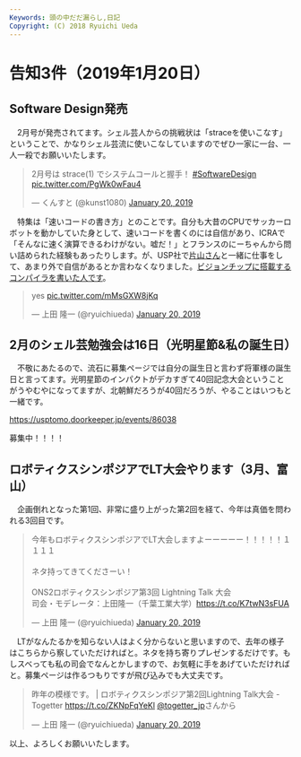 ```yaml
---
Keywords: 頭の中だだ漏らし,日記
Copyright: (C) 2018 Ryuichi Ueda
---
```


# 告知3件（2019年1月20日）

## Software Design発売

　2月号が発売されてます。シェル芸人からの挑戦状は「straceを使いこなす」ということで、かなりシェル芸流に使いこなしていますのでぜひ一家に一台、一人一殺でお願いいたします。

<blockquote class="twitter-tweet" data-partner="tweetdeck"><p lang="ja" dir="ltr">2月号は strace(1) でシステムコールと握手！ <a href="https://twitter.com/hashtag/SoftwareDesign?src=hash&amp;ref_src=twsrc%5Etfw">#SoftwareDesign</a> <a href="https://t.co/PgWk0wFau4">pic.twitter.com/PgWk0wFau4</a></p>&mdash; くんすと (@kunst1080) <a href="https://twitter.com/kunst1080/status/1086970871678328833?ref_src=twsrc%5Etfw">January 20, 2019</a></blockquote>
<script async src="https://platform.twitter.com/widgets.js" charset="utf-8"></script>

　特集は「速いコードの書き方」とのことです。自分も大昔のCPUでサッカーロボットを動かしていた身として、速いコードを書くのには自信があり、ICRAで「そんなに速く演算できるわけがない。嘘だ！」とフランスのにーちゃんから問い詰められた経験もあったりします。が、USP社で[片山さん](https://www.amazon.co.jp/dp/4904807057)と一緒に仕事をして、あまり外で自信があるとか言わなくなりました。[ビジョンチップに搭載するコンパイラを書いた人です](https://ipsj.ixsq.nii.ac.jp/ej/?action=repository_action_common_download&item_id=18231&item_no=1&attribute_id=1&file_no=1)。


<blockquote class="twitter-tweet" data-partner="tweetdeck"><p lang="und" dir="ltr">yes <a href="https://t.co/mMsGXW8jKq">pic.twitter.com/mMsGXW8jKq</a></p>&mdash; 上田 隆一 (@ryuichiueda) <a href="https://twitter.com/ryuichiueda/status/1086968247281315840?ref_src=twsrc%5Etfw">January 20, 2019</a></blockquote>
<script async src="https://platform.twitter.com/widgets.js" charset="utf-8"></script>



## 2月のシェル芸勉強会は16日（光明星節&私の誕生日）

　不敬にあたるので、流石に募集ページでは自分の誕生日と言わず将軍様の誕生日と言ってます。光明星節のインパクトがデカすぎて40回記念大会ということがうやむやになってますが、北朝鮮だろうが40回だろうが、やることはいつもと一緒です。


https://usptomo.doorkeeper.jp/events/86038

募集中！！！！


## ロボティクスシンポジアでLT大会やります（3月、富山）

　企画倒れとなった第1回、非常に盛り上がった第2回を経て、今年は真価を問われる3回目です。

<blockquote class="twitter-tweet" data-partner="tweetdeck"><p lang="ja" dir="ltr">今年もロボティクスシンポジアでLT大会しますよーーーーー！！！！！１１１１<br><br>ネタ持ってきてくださーい！<br><br>ONS2ロボティクスシンポジア第3回 Lightning Talk 大会<br>司会・モデレータ：上田隆一（千葉工業大学）<a href="https://t.co/K7twN3sFUA">https://t.co/K7twN3sFUA</a></p>&mdash; 上田 隆一 (@ryuichiueda) <a href="https://twitter.com/ryuichiueda/status/1086969375398088704?ref_src=twsrc%5Etfw">January 20, 2019</a></blockquote>
<script async src="https://platform.twitter.com/widgets.js" charset="utf-8"></script>


　LTがなんたるかを知らない人はよく分からないと思いますので、去年の様子はこちらから察していただければと。ネタを持ち寄りプレゼンするだけです。もしスベっても私の司会でなんとかしますので、お気軽に手をあげていただければと。募集ページは作るつもりですが飛び込みでも大丈夫です。

<blockquote class="twitter-tweet" data-partner="tweetdeck"><p lang="ja" dir="ltr">昨年の模様です。 | ロボティクスシンポジア第2回Lightning Talk大会 - Togetter <a href="https://t.co/ZKNpFqYeKl">https://t.co/ZKNpFqYeKl</a> <a href="https://twitter.com/togetter_jp?ref_src=twsrc%5Etfw">@togetter_jp</a>さんから</p>&mdash; 上田 隆一 (@ryuichiueda) <a href="https://twitter.com/ryuichiueda/status/1086971984876003329?ref_src=twsrc%5Etfw">January 20, 2019</a></blockquote>
<script async src="https://platform.twitter.com/widgets.js" charset="utf-8"></script>



以上、よろしくお願いいたします。
